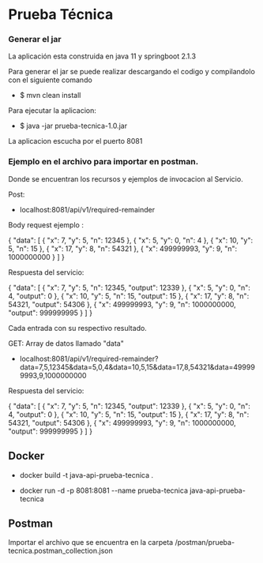 # Prueba Técnica

### Generar el jar
La aplicación esta construida en java 11 y springboot 2.1.3

Para generar el jar se puede realizar descargando el codigo y compilandolo con el siguiente comando

* $ mvn clean install

Para ejecutar la aplicacion:
 
* $ java -jar prueba-tecnica-1.0.jar 

La aplicacion escucha por el puerto 8081

### Ejemplo en el archivo para importar en postman. 

Donde se encuentran los recursos y ejemplos de invocacion al Servicio.

Post:
* localhost:8081/api/v1/required-remainder

Body request ejemplo :

{
    "data": [
        {
            "x": 7,
            "y": 5,
            "n": 12345
        },
        {
            "x": 5,
            "y": 0,
            "n": 4
        },
        {
            "x": 10,
            "y": 5,
            "n": 15
        },
        {
            "x": 17,
            "y": 8,
            "n": 54321
        },
        {
            "x": 499999993,
            "y": 9,
            "n": 1000000000
        }
    ]
}


Respuesta del servicio:

{
    "data": [
        {
            "x": 7,
            "y": 5,
            "n": 12345,
            "output": 12339
        },
        {
            "x": 5,
            "y": 0,
            "n": 4,
            "output": 0
        },
        {
            "x": 10,
            "y": 5,
            "n": 15,
            "output": 15
        },
        {
            "x": 17,
            "y": 8,
            "n": 54321,
            "output": 54306
        },
        {
            "x": 499999993,
            "y": 9,
            "n": 1000000000,
            "output": 999999995
        }
    ]
}

Cada entrada con su respectivo resultado.

GET: Array de datos llamado "data"
* localhost:8081/api/v1/required-remainder?data=7,5,12345&data=5,0,4&data=10,5,15&data=17,8,54321&data=499999993,9,1000000000


Respuesta del servicio:

{
    "data": [
        {
            "x": 7,
            "y": 5,
            "n": 12345,
            "output": 12339
        },
        {
            "x": 5,
            "y": 0,
            "n": 4,
            "output": 0
        },
        {
            "x": 10,
            "y": 5,
            "n": 15,
            "output": 15
        },
        {
            "x": 17,
            "y": 8,
            "n": 54321,
            "output": 54306
        },
        {
            "x": 499999993,
            "y": 9,
            "n": 1000000000,
            "output": 999999995
        }
    ]
}

## Docker

* docker build -t java-api-prueba-tecnica .


* docker run -d -p 8081:8081 --name prueba-tecnica java-api-prueba-tecnica


## Postman
Importar el archivo que se encuentra en la carpeta /postman/prueba-tecnica.postman_collection.json


